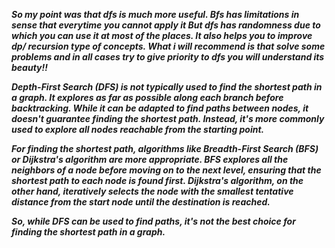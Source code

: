 <i><strong>
So my point was that dfs is much more useful.
Bfs has limitations in sense that everytime you cannot apply it 
But dfs has randomness due to which you can use it at most of the places.
It also helps you to improve dp/ recursion type of concepts.
What i will recommend is that solve some problems and in all cases try to give priority to dfs you will understand its beauty!!
</br>


  Depth-First Search (DFS) is not typically used to find the shortest path in a graph. It explores as far as possible along each branch before backtracking. While it can be adapted to find paths between nodes, it doesn't guarantee finding the shortest path. Instead, it's more commonly used to explore all nodes reachable from the starting point.

For finding the shortest path, algorithms like Breadth-First Search (BFS) or Dijkstra's algorithm are more appropriate. BFS explores all the neighbors of a node before moving on to the next level, ensuring that the shortest path to each node is found first. Dijkstra's algorithm, on the other hand, iteratively selects the node with the smallest tentative distance from the start node until the destination is reached.

So, while DFS can be used to find paths, it's not the best choice for finding the shortest path in a graph.
</strong>
</i>
